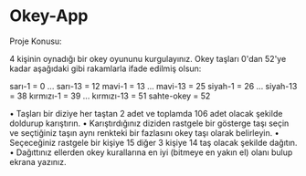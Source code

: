 # Okey-App

Proje Konusu:

4 kişinin oynadığı bir okey oyununu kurgulayınız. Okey taşları 0'dan 52'ye kadar aşağıdaki gibi rakamlarla ifade edilmiş olsun:

sarı-1 = 0 ... sarı-13 = 12
mavi-1 = 13 ... mavi-13 = 25
siyah-1 = 26 ... siyah-13 = 38
kırmızı-1 = 39 ... kırmızı-13 = 51
sahte-okey = 52


•	Taşları bir diziye her taştan 2 adet ve toplamda 106 adet olacak şekilde doldurup karıştırın. 
•	Karıştırdığınız diziden rastgele bir gösterge taşı seçin ve seçtiğiniz taşın aynı renkteki bir fazlasını okey taşı olarak belirleyin. 
•	Seçeceğiniz rastgele bir kişiye 15 diğer 3 kişiye 14 taş olacak şekilde dağıtın. 
•	Dağıttınız ellerden okey kurallarına en iyi (bitmeye en yakın el) olanı bulup ekrana yazınız. 
